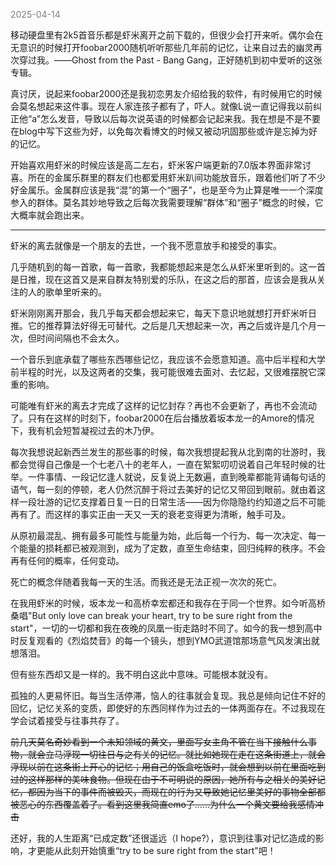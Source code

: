 
<span style="color: gray;">2025-04-14</span>

移动硬盘里有2k5首音乐都是虾米离开之前下载的，但很少会打开来听。偶尔会在无意识的时候打开foobar2000随机听听那些几年前的记忆，让来自过去的幽灵再次穿过我。——Ghost from the Past - Bang Gang，正好随机到初中爱听的这张专辑。

真讨厌，说起来foobar2000还是我初恋男友介绍给我的软件，有时候用它的时候会莫名想起来这件事。现在人家连孩子都有了，吓人。就像L说一直记得我以前纠正他“a”怎么发音，导致以后每次说英语的时候都会记起来我。我在想是不是不要在blog中写下这些为好，以免每次看博文的时候又被动巩固那些或许是忘掉为好的记忆。

开始喜欢用虾米的时候应该是高二左右，虾米客户端更新的7.0版本界面非常讨喜。所在的金属乐群里的群友们也都爱用虾米趴间功能放音乐，跟着他们听了不少好金属乐。金属群应该是我“混”的第一个“圈子”，也是至今为止算是唯一一个深度参入的群体。莫名其妙地导致之后每次我需要理解“群体”和“圈子”概念的时候，它大概率就会跑出来。

---
虾米的离去就像是一个朋友的去世，一个我不愿意放手和接受的事实。

几乎随机到的每一首歌，每一首歌，我都能想起来是怎么从虾米里听到的。这一首是日推，现在这首又是来自群友特别爱的乐队，在这之后的那首，应该会是我从关注的人的歌单里听来的。

虾米刚刚离开那会，我几乎每天都会想起来它，每天下意识地就想打开虾米听日推。它的推荐算法好得无可替代。之后是几天想起来一次，再之后或许是几个月一次，但时间间隔也不会太久。

一个音乐到底承载了哪些东西哪些记忆，我应该不会愿意知道。高中后半程和大学前半程的时光，以及这两者的交集，我可能很难去面对、去忆起，又很难摆脱它深重的影响。

可能唯有虾米的离去才完成了这样的记忆封存？再也不会更新了，再也不会流动了。只有在这样的时刻下，foobar2000在后台播放着坂本龙一的Amore的情况下，我有机会短暂凝视过去的木乃伊。

每次我想说起新西兰发生的那些事的时候，每次我想提起我从北到南的壮游时，我都会觉得自己像是一个七老八十的老年人，一直在絮絮叨叨说着自己年轻时候的壮举。一件事情、一段记忆逢人就说，反复说上无数遍，直到晚辈都能背诵每句话的语气，每一刻的停顿，老人仍然沉醉于将过去美好的记忆又带回到眼前。就由着这样一段壮游的记忆支撑着日复一日的日常生活——因为你隐隐约约知道之后不可能再有了。而这样的事实正由一天又一天的衰老变得更为清晰，触手可及。

从原初最混乱、拥有最多可能性与能量为始，此后每一个行为、每一次决定、每一个能量的损耗都已被观测到，成为了定数，直至生命结束，回归纯粹的秩序。不会再有任何的概率，任何变动。

死亡的概念伴随着我每一天的生活。而我还是无法正视一次次的死亡。

在我用虾米的时候，坂本龙一和高桥幸宏都还和我存在于同一个世界。如今听高桥桑唱"But only love can break your heart, try to be sure right from the start"，一切的一切都和我在夜晚的凤凰一街走路时不同了。如今的我一想到高中时反复观看的《烈焰焚音》的每一个镜头，想到YMO武道馆那场意气风发演出就想落泪。

但有些东西却又是一样的。我不明白这此中意味。可能根本就没有。

孤独的人更易怀旧。每当生活停滞，恼人的往事就会复现。我总是倾向记住不好的回忆，记忆关系的变质，即使好的东西同样作为过去的一体两面存在。不过我现在学会试着接受与往事共存了。

~~前几天莫名奇妙看到一个未知领域的黄文，里面写女主角不管在当下接触什么事物，就会立马浮现一切往日与之有关的记忆。就比如她现在走在这条街道上，就会浮现以前在这条街上开心的记忆；用自己的饭盒吃饭时，就会想到以前在里面吃到过的这样那样的美味食物。但现在由于不可明说的原因，她所有与之相关的美好记忆，都因为当下的事件而被毁灭，而现在的行为又导致她记忆里美好的事物全部都被恶心的东西覆盖着了。看到这里我简直emo了……为什么一个黄文要给我感情冲击~~


还好，我的人生距离“已成定数”还很遥远（I hope?），意识到往事对记忆造成的影响，才更能从此刻开始慎重“try to be sure right from the start"吧！
